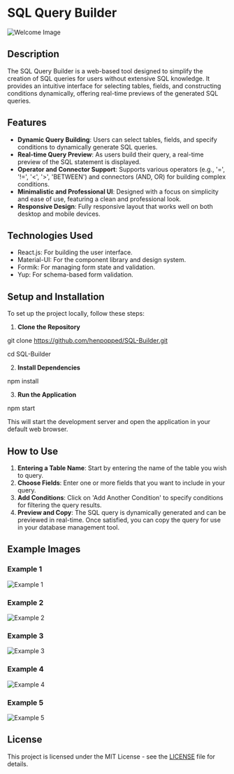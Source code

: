 # SQL Query Builder

![Welcome Image](https://i.imgur.com/sZqhjxC.png)

## Description

The SQL Query Builder is a web-based tool designed to simplify the creation of SQL queries for users without extensive SQL knowledge. It provides an intuitive interface for selecting tables, fields, and constructing conditions dynamically, offering real-time previews of the generated SQL queries.

## Features

- **Dynamic Query Building**: Users can select tables, fields, and specify conditions to dynamically generate SQL queries.
- **Real-time Query Preview**: As users build their query, a real-time preview of the SQL statement is displayed.
- **Operator and Connector Support**: Supports various operators (e.g., '=', '!=', '<', '>', 'BETWEEN') and connectors (AND, OR) for building complex conditions.
- **Minimalistic and Professional UI**: Designed with a focus on simplicity and ease of use, featuring a clean and professional look.
- **Responsive Design**: Fully responsive layout that works well on both desktop and mobile devices.

## Technologies Used

- React.js: For building the user interface.
- Material-UI: For the component library and design system.
- Formik: For managing form state and validation.
- Yup: For schema-based form validation.

## Setup and Installation

To set up the project locally, follow these steps:

1. **Clone the Repository**

git clone https://github.com/henpopped/SQL-Builder.git

cd SQL-Builder

2. **Install Dependencies**

npm install

3. **Run the Application**

npm start 

This will start the development server and open the application in your default web browser.

## How to Use

1. **Entering a Table Name**: Start by entering the name of the table you wish to query.
2. **Choose Fields**: Enter one or more fields that you want to include in your query.
3. **Add Conditions**: Click on 'Add Another Condition' to specify conditions for filtering the query results.
4. **Preview and Copy**: The SQL query is dynamically generated and can be previewed in real-time. Once satisfied, you can copy the query for use in your database management tool.

## Example Images

### Example 1
![Example 1](https://i.imgur.com/yuFG9Rc.png)

### Example 2
![Example 2](https://i.imgur.com/vtfyATR.png)

### Example 3
![Example 3](https://i.imgur.com/mkgCVs9.png)

### Example 4
![Example 4](https://i.imgur.com/Bkdu50q.png)

### Example 5
![Example 5](https://i.imgur.com/DDtyw7j.png)

## License

This project is licensed under the MIT License - see the [LICENSE](LICENSE) file for details.
